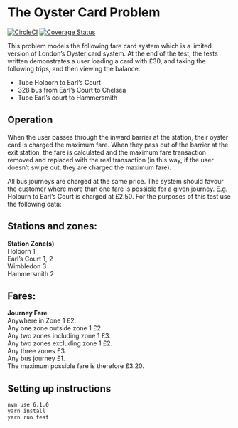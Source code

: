 # The Oyster Card Problem

[![CircleCI](https://circleci.com/gh/talal7860/oyester-card-problem.svg?style=svg)](https://circleci.com/gh/talal7860/oyester-card-problem)
[![Coverage Status](https://coveralls.io/repos/github/talal7860/oyester-card-problem/badge.svg?branch=master)](https://coveralls.io/github/talal7860/oyester-card-problem?branch=master)

This problem models the following fare card system which is a limited version of
London’s Oyster card system. At the end of the test, the tests written demonstrates a user
 loading a card with £30, and taking the following trips, and then viewing the balance.

- Tube Holborn to Earl’s Court
- 328 bus from Earl’s Court to Chelsea
- Tube Earl’s court to Hammersmith

## Operation

When the user passes through the inward barrier at the station, their oyster card is charged
the maximum fare.
When they pass out of the barrier at the exit station, the fare is calculated and the maximum
fare transaction removed and replaced with the real transaction (in this way, if the user
doesn’t swipe out, they are charged the maximum fare).


All bus journeys are charged at the same price.
The system should favour the customer where more than one fare is possible for a given
journey. E.g. Holburn to Earl’s Court is charged at £2.50.
For the purposes of this test use the following data:

## Stations and zones:

**Station Zone(s)**  
Holborn 1  
Earl’s Court 1, 2  
Wimbledon 3  
Hammersmith 2  

## Fares:

**Journey Fare**  
Anywhere in Zone 1 £2.  
Any one zone outside zone 1 £2.  
Any two zones including zone 1 £3.  
Any two zones excluding zone 1 £2.  
Any three zones £3.  
Any bus journey £1.  
The maximum possible fare is therefore £3.20.

## Setting up instructions
```shell
nvm use 6.1.0
yarn install
yarn run test
```
